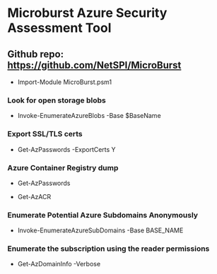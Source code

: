 # Microburst Azure Security Assessment Tool

## Github repo: https://github.com/NetSPI/MicroBurst

 - Import-Module MicroBurst.psm1

### Look for open storage blobs

 - Invoke-EnumerateAzureBlobs -Base $BaseName

### Export SSL/TLS certs

 - Get-AzPasswords -ExportCerts Y

### Azure Container Registry dump

 - Get-AzPasswords

 - Get-AzACR

### Enumerate Potential Azure Subdomains Anonymously

 - Invoke-EnumerateAzureSubDomains -Base BASE_NAME

### Enumerate the subscription using the reader permissions

 - Get-AzDomainInfo -Verbose 
